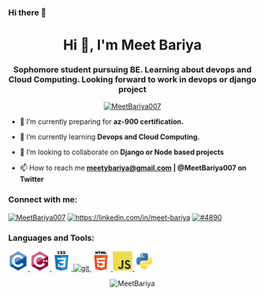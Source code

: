 ### Hi there 👋

<!--
**meet-bariya/meet-bariya** is a ✨ _special_ ✨ repository because its `README.md` (this file) appears on your GitHub profile.

Here are some ideas to get you started:

- 🔭 I’m currently working on ...
- 🌱 I’m currently learning ...
- 👯 I’m looking to collaborate on ...
- 🤔 I’m looking for help with ...
- 💬 Ask me about ...
- 📫 How to reach me: ...
- 😄 Pronouns: ...
- ⚡ Fun fact: ...
-->
<!--
**meet-bariya/meet-bariya** is a ✨ _special_ ✨ repository because its `README.md` (this file) appears on your GitHub profile.

Here are some ideas to get you started:

- 🔭 I’m currently working on az-900 certification
- 🌱 I’m currently learning cloud computing fundamentals
- 👯 I’m looking to collaborate on ...
- 💬 Ask me about ...
- 📫 How to reach me: ...
- 😄 Pronouns: ...
- ⚡ Fun fact: ...
-->

<h1 align="center">Hi 👋, I'm Meet Bariya</h1>
<h3 align="center">Sophomore student pursuing BE. Learning about devops and Cloud Computing. Looking forward to work in devops or django project</h3>


<p align="center"> <a href="https://twitter.com/MeetBariya007" target="blank"><img src="https://img.shields.io/twitter/follow/MeetBariya007?logo=twitter&style=for-the-badge" alt="MeetBariya007" /></a> </p>

- 🔭 I’m currently preparing for **az-900 certification.**

- 🌱 I’m currently learning **Devops and Cloud Computing.**

- 👯 I’m looking to collaborate on **Django or Node based projects**

- 📫 How to reach me **meetybariya@gmail.com | @MeetBariya007 on Twitter**



<h3 align="left">Connect with me:</h3>
<p align="left">
<a href="https://twitter.com/MeetBariya007" target="blank"><img align="center" src="https://cdn.jsdelivr.net/npm/simple-icons@3.0.1/icons/twitter.svg" alt="MeetBariya007" height="30" width="40" /></a>
<a href="https://linkedin.com/in/meet-bariya" target="blank"><img align="center" src="https://cdn.jsdelivr.net/npm/simple-icons@3.0.1/icons/linkedin.svg" alt="https://linkedin.com/in/meet-bariya" height="30" width="40" /></a>
<a href="https://discord.gg/#4890" target="blank"><img align="center" src="https://cdn.jsdelivr.net/npm/simple-icons@3.0.1/icons/discord.svg" alt="#4890" height="30" width="40" /></a>
</p>

<h3 align="left">Languages and Tools:</h3>
<p align="left"> 
    <a href="https://www.cprogramming.com/" target="_blank"> <img src="https://raw.githubusercontent.com/devicons/devicon/master/icons/c/c-original.svg" alt="c" width="40" height="40"/>     </a> 
    <a href="https://www.w3schools.com/cpp/" target="_blank"> <img src="https://raw.githubusercontent.com/devicons/devicon/master/icons/cplusplus/cplusplus-original.svg" alt="cplusplus" width="40" height="40"/> </a> 
    <a href="https://www.w3schools.com/css/" target="_blank"> <img src="https://raw.githubusercontent.com/devicons/devicon/master/icons/css3/css3-original-wordmark.svg" alt="css3" width="40" height="40"/> </a> 
    <a href="https://git-scm.com/" target="_blank"> <img src="https://www.vectorlogo.zone/logos/git-scm/git-scm-icon.svg" alt="git" width="40" height="40"/> </a> 
    <a href="https://www.w3.org/html/" target="_blank"> <img src="https://raw.githubusercontent.com/devicons/devicon/master/icons/html5/html5-original-wordmark.svg" alt="html5" width="40" height="40"/> </a> 
    <a href="https://developer.mozilla.org/en-US/docs/Web/JavaScript" target="_blank"> <img src="https://raw.githubusercontent.com/devicons/devicon/master/icons/javascript/javascript-original.svg" alt="javascript" width="40" height="40"/> </a> 
    <a href="https://www.python.org" target="_blank"> <img src="https://raw.githubusercontent.com/devicons/devicon/master/icons/python/python-original.svg" alt="python" width="40" height="40"/> </a> 
</p>

<p align="center"><img src="https://github-readme-stats.vercel.app/api?username=meet-bariya&show_icons=true&locale=en" alt="MeetBariya" /></p>
